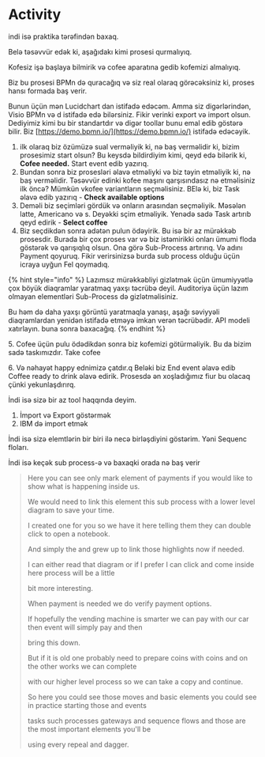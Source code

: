 # Activity

indi isə praktika tərəfindən baxaq.

Belə təsəvvür edək ki, aşağıdakı kimi prosesi qurmalıyıq.

Kofesiz işə başlaya bilmirik və cofee aparatına gedib kofemizi almalıyıq.&#x20;

Biz bu prosesi BPMn də quracağıq və siz real olaraq görəcəksiniz ki, proses hansı formada baş verir.&#x20;

Bunun üçün mən Lucidchart dan istifadə edəcəm. Amma siz digərlərindən, Visio BPMn və d istifadə edə bilərsiniz. Fikir verinki export və import olsun. Dediyimiz kimi bu bir standartdır və digər toollar bunu emal edib göstərə bilir. Biz [https://demo.bpmn.io/](https://demo.bpmn.io/) istifadə edəcəyik.

1. ilk olaraq biz özümüzə sual verməliyik ki, nə baş verməlidir ki, bizim prosesimiz start olsun? Bu keysdə bildirdiyim kimi, qeyd edə bilərik ki, **Cofee needed.** Start event edib yazırıq.
2. Bundan sonra biz prosesləri əlavə etməliyki və biz təyin etməliyik ki, nə baş verməlidir. Təsəvvür edinki kofee maşını qarşısındasız nə etməlisiniz ilk öncə? Mümkün vkofee variantların seçməlisiniz. BElə ki, biz Task əlavə edib yazırıq - **Check available options**
3. Deməli biz seçimləri gördük və onların arasından seçməliyik. Məsələn latte, Americano və s. Deyəkki sçim etməliyik. Yenədə sadə Task artırıb qeyd edirik - **Select coffee**
4. Biz seçdikdən sonra adətən pulun ödəyirik. Bu isə bir az mürəkkəb prosesdir. Burada bir çox proses var və biz istəmirikki onları ümumi floda göstərək və qarışıqlıq olsun. Ona görə Sub-Process artırırıq. Və adını Payment qoyuruq. Fikir verirsinizsə burda sub process olduğu üçün icraya uyğun Fel qoymadıq.&#x20;

{% hint style="info" %}
Lazımsız mürəkkəbliyi gizlətmək üçün ümumiyyətlə çox böyük diaqramlar yaratmaq yaxşı təcrübə deyil. Auditoriya üçün lazım olmayan elementləri Sub-Process də gizlətməlisiniz.

Bu həm də daha yaxşı görüntü yaratmaqla yanaşı, aşağı səviyyəli diaqramlardan yenidən istifadə etməyə imkan verən təcrübədir. API modeli xatırlayın. buna sonra baxacağıq.
{% endhint %}

5\. Cofee üçün pulu ödədikdən sonra biz kofemizi götürməliyik. Bu da bizim sadə taskımızdır. Take cofee

6\. Və nəhayət happy ednimizə çatdır.q  Beləki biz End event əlavə edib Coffee ready to drink əlavə edirik. Prosesdə ən xoşladığımız fiur bu olacaq çünki yekunlaşdırırq.



İndi isə sizə bir az tool haqqında deyim.&#x20;

1. İmport və Export göstərmək
2. IBM də import etmək

İndi isə sizə elemtlərin bir biri ilə necə birləşdiyini göstərim. Yəni Sequenc floları.

İndi isə keçək sub process-ə və baxaqki orada nə baş verir

>
>
>
>
>
>
> Here you can see only mark element of payments if you would like to show what is happening inside us.
>
> We would need to link this element this sub process with a lower level diagram to save your time.
>
> I created one for you so we have it here telling them they can double click to open a notebook.
>
> And simply the and grew up to link those highlights now if needed.
>
> I can either read that diagram or if I prefer I can click and come inside here process will be a little
>
> bit more interesting.
>
> When payment is needed we do verify payment options.
>
> If hopefully the vending machine is smarter we can pay with our car then event will simply pay and then
>
> bring this down.
>
> But if it is old one probably need to prepare coins with coins and on the other works we can complete
>
> with our higher level process so we can take a copy and continue.
>
> So here you could see those moves and basic elements you could see in practice starting those and events
>
> tasks such processes gateways and sequence flows and those are the most important elements you'll be
>
> using every repeal and dagger.
